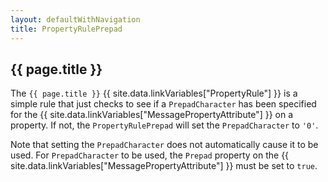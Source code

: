 ```yaml
---
layout: defaultWithNavigation
title: PropertyRulePrepad
---
```

## {{ page.title }}

The `{{ page.title }}` {{ site.data.linkVariables["PropertyRule"] }} is a simple rule that just checks to see if a `PrepadCharacter` has been specified for 
the {{ site.data.linkVariables["MessagePropertyAttribute"] }} on a property.  If not, the `PropertyRulePrepad` will set the `PrepadCharacter` to `'0'`.

Note that setting the `PrepadCharacter` does not automatically cause it to be used.  For `PrepadCharacter` to be used, the `Prepad` property on the {{ site.data.linkVariables["MessagePropertyAttribute"] }}
must be set to `true`.
